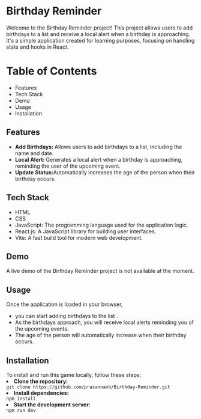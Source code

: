# Birthday Reminder


<p>Welcome to the Birthday Reminder project! This project allows users to add birthdays to a list and receive a local alert when a birthday is approaching. It's a simple application created for learning purposes, focusing on handling state and hooks in React.</p>

<h1>Table of Contents</h1>
<ul>
  <li>Features</li>
  <li>Tech Stack</li>
  <li>Demo</li>
  <li>Usage</li>
  <li>Installation</li>
</ul>

<h2>Features</h2>
<ul>
  <li><b>Add Birthdays: </b>Allows users to add birthdays to a list, including the name and date.</li>
  <li><b>Local Alert: </b> Generates a local alert when a birthday is approaching, reminding the user of the upcoming event.</li>
  <li><b>Update Status:</b>Automatically increases the age of the person when their birthday occurs.</li>
</ul>

<h2>Tech Stack</h2>
<ul>
  <li>HTML</li>
  <li>CSS</li>
  <li>JavaScript: The programming language used for the application logic.</li>
  <li>React.js: A JavaScript library for building user interfaces.</li>
  <li>Vite: A fast build tool for modern web development.</li>
</ul>

<h2>Demo</h2>
<p>A live demo of the Birthday Reminder project is not available at the moment.</p>

<h2>Usage</h2>
<p>Once the application is loaded in your browser,</p>
  <ul>
    <li> you can start adding birthdays to the list .</li>
    <li>As the birthdays approach, you will receive local alerts reminding you of the upcoming events.</li>
    <li>The age of the person will automatically increase when their birthday occurs.</li>
  </ul>

<h2>Installation</h2>
<span>To install and run this game locally, follow these steps:</span>
<li><b>Clone the repository:</b></li>
<code>git clone https://github.com/prasannavb/Birthday-Reminder.git</code><br/>
<li><b>Install dependencies:</b></li>
<code>npm install</code><br/>
<li><b>Start the development server:</b></li>
<code>npm run dev</code><br/>
